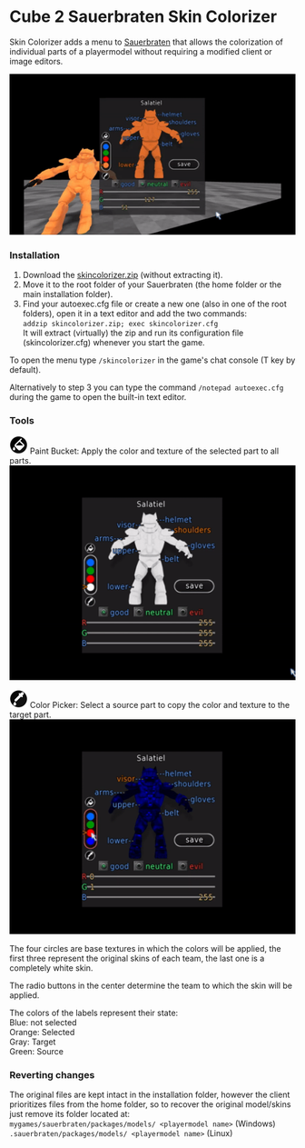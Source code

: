 # Cube 2 Sauerbraten Skin Colorizer
Skin Colorizer adds a menu to [Sauerbraten](http://sauerbraten.org) that allows the colorization of individual parts of a playermodel without requiring a modified client or image editors.

![](https://raw.githubusercontent.com/SalatielSauer/misc/master/skincolorizer_demo2.gif)

### Installation
1. Download the [skincolorizer.zip](https://github.com/SalatielSauer/Sauer-Skin-Colorizer/releases/latest) (without extracting it).
2. Move it to the root folder of your Sauerbraten (the home folder or the main installation folder).
3. Find your autoexec.cfg file or create a new one (also in one of the root folders), open it in a text editor and add the two commands:<br>
  `addzip skincolorizer.zip; exec skincolorizer.cfg`<br>
    It will extract (virtually) the zip and run its configuration file (skincolorizer.cfg) whenever you start the game.

To open the menu type `/skincolorizer` in the game's chat console (T key by default).

Alternatively to step 3 you can type the command `/notepad autoexec.cfg` during the game to open the built-in text editor.

### Tools

<img src="gui/filler.png" width="32px"/> Paint Bucket: Apply the color and texture of the selected part to all parts.<br>
![](https://raw.githubusercontent.com/SalatielSauer/misc/master/skincolorizer_colorpicker.gif)<br>

<img src="gui/dropper.png" width="32px"/> Color Picker: Select a source part to copy the color and texture to the target part.<br>
![](https://raw.githubusercontent.com/SalatielSauer/misc/master/skincolorizer_paintbucket.gif)<br>

The four circles are base textures in which the colors will be applied, the first three represent the original skins of each team, the last one is a completely white skin.<br>

The radio buttons in the center determine the team to which the skin will be applied.

The colors of the labels represent their state:<br>
Blue: not selected<br>
Orange: Selected<br>
Gray: Target<br>
Green: Source<br>

### Reverting changes
The original files are kept intact in the installation folder, however the client prioritizes files from the home folder, so to recover the original model/skins just remove its folder located at:<br>
`mygames/sauerbraten/packages/models/ <playermodel name>` (Windows)<br>
`.sauerbraten/packages/models/ <playermodel name>` (Linux)
